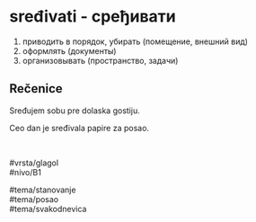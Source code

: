 # sređivati - сређивати

1. приводить в порядок, убирать (помещение, внешний вид)
2. оформлять (документы)
3. организовывать (пространство, задачи)

## Rečenice

Sređujem sobu pre dolaska gostiju.

Ceo dan je sređivala papire za posao.

<br>

#vrsta/glagol  
#nivo/B1  

#tema/stanovanje  
#tema/posao  
#tema/svakodnevica  
